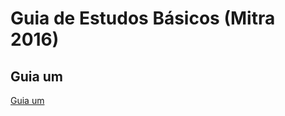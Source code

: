 # Guia de Estudos Básicos (Mitra 2016)

## Guia um


































































[Guia um](#guia-um)
